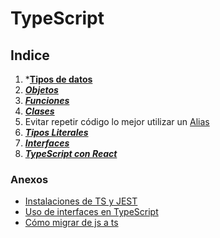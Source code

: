 # TypeScript


## Indice

1. ***[Tipos de datos](001%20Tipos%20de%20datos.md)**
2. ***[Objetos](002%20Objetos.md)***
3. ***[Funciones](003%20Funciones.md)***
4. ***[Clases](004%20Clases.md)***
5. Evitar repetir código lo mejor utilizar un [Alias](005%20Alias.md)
6. ***[Tipos Literales](006%20Tipos%20Literales.md)***
7. ***[Interfaces](007%20Interfaces.md)***
8. ***[TypeScript con React](008%20TypeScript%20con%20React.md)***

### Anexos
- [Instalaciones de TS y JEST](Instalaciones%20de%20TS%20y%20JEST.md)
- [Uso de interfaces en TypeScript](Uso%20de%20interfaces%20en%20TypeScript.md)
- [Cómo migrar de js a ts](Cómo%20migrar%20de%20js%20a%20ts.md)









